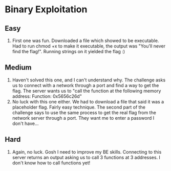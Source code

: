 # Binary Exploitation

## Easy
1. First one was fun. Downloaded a file which showed to be executable. Had to run chmod +x to make it executable, the output was "You'll never find the flag!". Running strings on it yielded the flag :)

## Medium
1. Haven't solved this one, and I can't understand why. The challenge asks us to connect with a network through a port and find a way to get the flag. The server wants us to "call the function at the following memory address: Function: 0x5656c26d"
2. No luck with this one either. We had to download a file that said it was a placeholder flag. Fairly easy technique. The second part of the challenge says to use the same process to get the real flag from the network server through a port. They want me to enter a password I don't have...

## Hard
1. Again, no luck. Gosh I need to improve my BE skills. Connecting to this server returns an output asking us to call 3 functions at 3 addresses. I don't know how to call functions yet!
